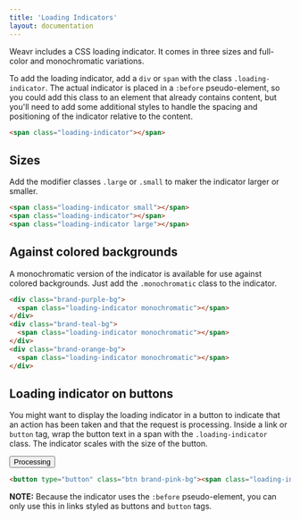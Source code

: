 ```yaml
---
title: 'Loading Indicators'
layout: documentation
---
```


Weavr includes a CSS loading indicator. It comes in three sizes and full-color and monochromatic variations.

To add the loading indicator, add a `div` or `span` with the class `.loading-indicator`. The actual indicator is placed in a `:before` pseudo-element, so you could add this class to an element that already contains content, but you'll need to add some additional styles to handle the spacing and positioning of the indicator relative to the content.

<div class="demo align-center">
  <span class="loading-indicator"></span>
</div>

~~~html
<span class="loading-indicator"></span>
~~~

## Sizes

Add the modifier classes `.large` or `.small` to maker the indicator larger or smaller.

<div class="demo align-center">
<span class="loading-indicator small"></span>
<span class="loading-indicator"></span>
<span class="loading-indicator large"></span>
</div>

~~~html
<span class="loading-indicator small"></span>
<span class="loading-indicator"></span>
<span class="loading-indicator large"></span>
~~~

## Against colored backgrounds

A monochromatic version of the indicator is available for use against colored backgrounds. Just add the `.monochromatic` class to the indicator.

<div class="demo">
  <div class="row no-gutter">
    <div class="col col-4 t-col-4 m-col-12">
      <div class="brand-purple-bg padding-1x align-center">
        <span class="loading-indicator monochromatic"></span>
      </div>
    </div>
    <div class="col col-4 t-col-4 m-col-12">
      <div class="brand-teal-bg padding-1x align-center">
        <span class="loading-indicator monochromatic"></span>
      </div>
    </div>
    <div class="col col-4 t-col-4 m-col-12">
      <div class="brand-orange-bg padding-1x align-center">
        <span class="loading-indicator monochromatic"></span>
      </div>
    </div>
  </div>
</div>

~~~html
<div class="brand-purple-bg">
  <span class="loading-indicator monochromatic"></span>
</div>
<div class="brand-teal-bg">
  <span class="loading-indicator monochromatic"></span>
</div>
<div class="brand-orange-bg">
  <span class="loading-indicator monochromatic"></span>
</div>
~~~

## Loading indicator on buttons

You might want to display the loading indicator in a button to indicate that an action has been taken and that the request is processing. Inside a link or `button` tag, wrap the button text in a span with the `.loading-indicator` class. The indicator scales with the size of the button.

<div class="demo align-center">
  <button type="button" class="btn brand-pink-bg"><span class="loading-indicator monochromatic">Processing</span></button>
</div>

~~~html
<button type="button" class="btn brand-pink-bg"><span class="loading-indicator monochromatic">Processing</span></button>
~~~

<div class="alert">
  <p>
    <strong>NOTE:</strong> Because the indicator uses the <code>:before</code> pseudo-element, you can only use this in links styled as buttons and <code>button</code> tags.
  </p>
</div>
